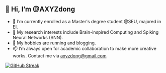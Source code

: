 ## 👋 Hi, I’m @AXYZdong
- 👀 I’m currently enrolled as a Master's degree student @SEU, majored in EI.
- 🌱 My research interests include Brain-inspired Computing and Spiking Neural Networks (SNN). 
- 💞️ My hobbies are running and blogging.
- 📫 I’m always open for academic collaboration to make more creative works. Contact me via axyzdong@gmail.com


[![GitHub Streak](https://github-readme-streak-stats.herokuapp.com/?user=aleafy)](https://git.io/streak-stats)
  
  
<!--
**Aleafy/Aleafy** is a ✨ _special_ ✨ repository because its `README.md` (this file) appears on your GitHub profile.
[![Anurag's GitHub stats](https://github-readme-stats.vercel.app/api?username=aleafy&show_icons=true)](https://github.com/anuraghazra/github-readme-stats)
Here are some ideas to get you started:

[![GitHub Streak](https://github-readme-streak-stats.herokuapp.com/?user=aleafy)](https://git.io/streak-stats)

[![trophy](https://github-profile-trophy.vercel.app/?username=aleafy)](https://github.com/ryo-ma/github-profile-trophy)
<p align = "center">
  <img src = "https://github-profile-trophy.vercel.app/?username=aleafy">
</p>
<p align = "center">
  <img src = "https://github-readme-streak-stats.herokuapp.com/?user=aleafy" style="height: 150%;">
</p>

<p align = "center">
  <img src = "https://github-readme-streak-stats.herokuapp.com/?user=aleafy" style="height: 150%;">
</p>

<p align = "center">
  <img src = "https://github-readme-stats.vercel.app/api/top-langs/?username=aleafy" style="height: 70%;">  
</p>


<!---
AXYZdong/AXYZdong is a ✨ special ✨ repository because its `README.md` (this file) appears on your GitHub profile.
You can click the Preview link to take a look at your changes.
--->
